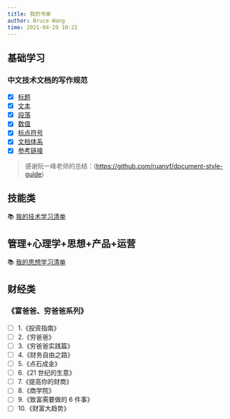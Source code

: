 ```yaml
---
title: 我的书单
author: Bruce Wang
time: 2021-04-29 10:22
---
```


<!-- ## 思维导图 -->

<!-- <a data-fancybox title="Bruce书单" href="/mybooks.png">![Bruce书单](/mybooks.png)</a> -->
## 基础学习

### 中文技术文档的写作规范

- [x] [标题](https://github.com/ruanyf/document-style-guide/blob/master/docs/title.md)
- [x] [文本](https://github.com/ruanyf/document-style-guide/blob/master/docs/text.md)
- [x] [段落](https://github.com/ruanyf/document-style-guide/blob/master/docs/paragraph.md)
- [x] [数值](https://github.com/ruanyf/document-style-guide/blob/master/docs/number.md)
- [x] [标点符号](https://github.com/ruanyf/document-style-guide/blob/master/docs/marks.md)
- [x] [文档体系](https://github.com/ruanyf/document-style-guide/blob/master/docs/structure.md)
- [x] [参考链接](https://github.com/ruanyf/document-style-guide/blob/master/docs/reference.md)

> 感谢阮一峰老师的总结：(<https://github.com/ruanyf/document-style-guide>)

## 技能类

:books: [我的技术学习清单](https://fe.aiyazone.com/base/)

## 管理+心理学+思想+产品+运营

:books: [我的思想学习清单](https://pm.aiyazone.com/base/)

## 财经类

### 《富爸爸、穷爸爸系列》

- [ ] 1.《投资指南》
- [ ] 2.《穷爸爸》
- [ ] 3.《穷爸爸实践篇》
- [ ] 4.《财务自由之路》
- [ ] 5.《点石成金》
- [ ] 6.《21 世纪的生意》
- [ ] 7.《提高你的财商》
- [ ] 8.《商学院》
- [ ] 9.《致富需要做的 6 件事》
- [ ] 10.《财富大趋势》
